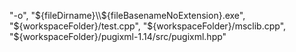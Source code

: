 
"-o",
        "${fileDirname}\\${fileBasenameNoExtension}.exe",
        "${workspaceFolder}/test.cpp",
        "${workspaceFolder}/msclib.cpp",
        "${workspaceFolder}/pugixml-1.14/src/pugixml.hpp"
